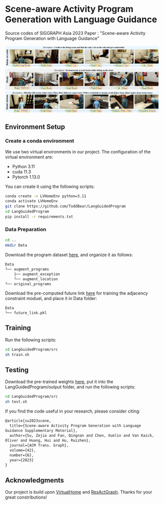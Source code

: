 # Scene-aware Activity Program Generation with Language Guidance
Source codes of SIGGRAPH Asia 2023 Paper : "Scene-aware Activity Program Generation with Language Guidance"

![overview](./asset/teaser.png)

## Environment Setup

### Create a conda environment

We use two virtual environments in our project. The configuration of the virtual environment are:

- Python 3.11
- cuda 11.3
- Pytorch 1.13.0

You can create it using the following scripts:

```bash
conda create -n LVHomeEnv python=3.11
conda activate LVHomeEnv
git clone https://github.com/ToddBear/LangGuidedProgram
cd LangGuidedProgram
pip install -r requirements.txt
```

### Data Preparation

```bash
cd ..
mkdir Data
```

Download the program dataset [here](http://virtual-home.org), and organize it as follows:

```
Data
└── augment_programs
    ├── augment_exception
    └── augment_location
└── original_programs
```

Download the pre-computed future link [here]() for training the adjacency constraint moduel, and place it in Data folder:

```
Data
└── future_link.pkl
```

## Training

Run the following scripts:

```bash
cd LangGuidedProgram/src
sh train.sh
```

## Testing

Download the pre-trained weights [here](), put it into the LangGuidedProgram/output folder, and run the following scripts:

```bash
cd LangGuidedProgram/src
sh test.sh
```

If you find the code useful in your research, please consider citing:

```
@article{su2023scene,
  title={Scene-aware Activity Program Generation with Language Guidance Supplementary Material},
  author={Su, Zejia and Fan, Qingnan and Chen, Xuelin and Van Kaick, Oliver and Huang, Hui and Hu, Ruizhen},
  journal={ACM Trans. Graph},
  volume={42},
  number={6},
  year={2023}
}
```

## Acknowledgments

Our project is build upon [VirtualHome](https://github.com/xavierpuigf/virtualhome_unity) and [ResActGraph](https://github.com/andrewliao11/env-aware-program-gen). Thanks for your great constributions!